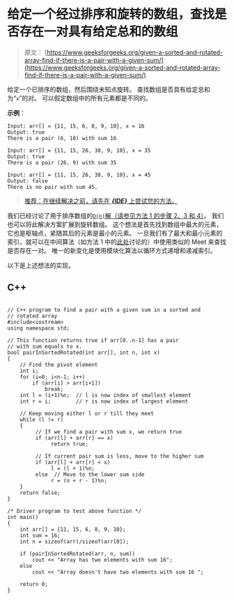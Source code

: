 # 给定一个经过排序和旋转的数组，查找是否存在一对具有给定总和的数组

> 原文： [https://www.geeksforgeeks.org/given-a-sorted-and-rotated-array-find-if-there-is-a-pair-with-a-given-sum/](https://www.geeksforgeeks.org/given-a-sorted-and-rotated-array-find-if-there-is-a-pair-with-a-given-sum/)

给定一个已排序的数组，然后围绕未知点旋转。 查找数组是否具有给定总和为“`x`”的对。 可以假定数组中的所有元素都是不同的。

**示例**：

```
Input: arr[] = {11, 15, 6, 8, 9, 10}, x = 16
Output: true
There is a pair (6, 10) with sum 16

Input: arr[] = {11, 15, 26, 38, 9, 10}, x = 35
Output: true
There is a pair (26, 9) with sum 35

Input: arr[] = {11, 15, 26, 38, 9, 10}, x = 45
Output: false
There is no pair with sum 45.

```

> [推荐：在继续解决之前，请先在 ***{IDE}*** 上尝试您的方法。](https://ide.geeksforgeeks.org/)

我们已经讨论了用于排序数组的[`O(n)`解（请参见方法 1 的步骤 2、3 和 4）](https://www.geeksforgeeks.org/write-a-c-program-that-given-a-set-a-of-n-numbers-and-another-number-x-determines-whether-or-not-there-exist-two-elements-in-s-whose-sum-is-exactly-x/)。 我们也可以将此解决方案扩展到旋转数组。 这个想法是首先找到数组中最大的元素，它也是枢轴点，紧随其后的元素是最小的元素。 一旦我们有了最大和最小元素的索引，就可以在中间算法（如方法 1 中的[此处](https://www.geeksforgeeks.org/write-a-c-program-that-given-a-set-a-of-n-numbers-and-another-number-x-determines-whether-or-not-there-exist-two-elements-in-s-whose-sum-is-exactly-x/)讨论的）中使用类似的 Meet 来查找是否存在一对。 唯一的新变化是使用模块化算法以循环方式递增和递减索引。

以下是上述想法的实现。

## C++ 

```

// C++ program to find a pair with a given sum in a sorted and 
// rotated array 
#include<iostream> 
using namespace std; 

// This function returns true if arr[0..n-1] has a pair 
// with sum equals to x. 
bool pairInSortedRotated(int arr[], int n, int x) 
{ 
    // Find the pivot element 
    int i; 
    for (i=0; i<n-1; i++) 
        if (arr[i] > arr[i+1]) 
            break; 
    int l = (i+1)%n;  // l is now index of smallest element 
    int r = i;        // r is now index of largest element 

    // Keep moving either l or r till they meet 
    while (l != r) 
    { 
         // If we find a pair with sum x, we return true 
         if (arr[l] + arr[r] == x) 
              return true; 

         // If current pair sum is less, move to the higher sum 
         if (arr[l] + arr[r] < x) 
              l = (l + 1)%n; 
         else  // Move to the lower sum side 
              r = (n + r - 1)%n; 
    } 
    return false; 
} 

/* Driver program to test above function */
int main() 
{ 
    int arr[] = {11, 15, 6, 8, 9, 10}; 
    int sum = 16; 
    int n = sizeof(arr)/sizeof(arr[0]); 

    if (pairInSortedRotated(arr, n, sum)) 
        cout << "Array has two elements with sum 16"; 
    else
        cout << "Array doesn't have two elements with sum 16 "; 

    return 0; 
} 

```